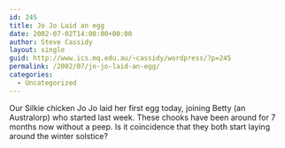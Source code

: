 ```yaml
---
id: 245
title: Jo Jo Laid an egg
date: 2002-07-02T14:00:00+00:00
author: Steve Cassidy
layout: single
guid: http://www.ics.mq.edu.au/~cassidy/wordpress/?p=245
permalink: /2002/07/jo-jo-laid-an-egg/
categories:
  - Uncategorized
---
```

Our Silkie chicken Jo Jo laid her first egg today, joining Betty (an Australorp) who started last week. These chooks have been around for 7 months now without a peep. Is it coincidence that they both start laying around the winter solstice?
